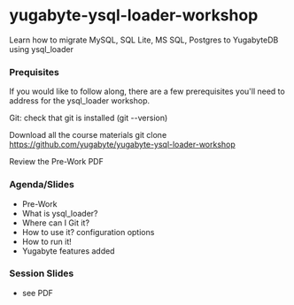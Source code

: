 # yugabyte-ysql-loader-workshop
Learn how to migrate MySQL, SQL Lite, MS SQL, Postgres to YugabyteDB using ysql_loader

### Prequisites
If you would like to follow along, there are a few prerequisites you'll need to address for the ysql_loader workshop.

Git: check that git is installed (git --version)

Download all the course materials
git clone https://github.com/yugabyte/yugabyte-ysql-loader-workshop

Review the Pre-Work PDF


### Agenda/Slides

- Pre-Work
- What is ysql_loader? 
- Where can I Git it?
- How to use it?  configuration options
- How to run it!
- Yugabyte features added

### Session Slides
- see PDF 
